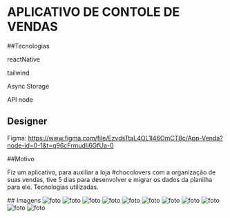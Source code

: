 # APLICATIVO DE CONTOLE DE VENDAS

##Tecnologias

<p>reactNative</p>
<p>tailwind</p>
<p>Async Storage</p>
<p>API node</p>

## Designer

Figma: https://www.figma.com/file/EzvdsTtaL4OL1I46OmCT8c/App-Venda?node-id=0-1&t=q96cFrmudIi6GfUa-0

##Motivo
<p>Fiz um aplicativo, para auxiliar a loja #chocolovers com a organização de suas vendas, tive 5 dias para desenvolver e migrar os dados da planilha para ele.
Tecnologias utilizadas.
</p>
## Imagens

<img src="https://lh3.googleusercontent.com/eT5I9AUckhFguKNyX1DOmfSliKsmxY4LVM-RVcQg9BcKGm8rHA4eLDWpwI_1zra3MPqsDBXaaaQuCGenfAJCSAnihlIjioVVe3VyNkV-KaNz16yoTqQmXj7trVBHHUyGdDDEYQQ8Kj6qFzISglAWyuMMFSie9sNny5yx2jcy8d36pL2udI1TSD25-7_DaHmxokqlpJVI0dZiCTgEau-HXSmOBvEZVwcb11FVMwYtnifputXdqnWhdOVo075XnM7lOjBhuiI2pZNbiuh6LoyuE-5X9jmXAH52FhR277npys3vEKTc2WeQ38rXzdZ9bnZ_svJwQf4UBWmQqM41d_ojFEioCbDq-u7NhGBghIjnak8QsyY3eHUwVUlWyjMwxUjoXCswsba8mQFR6pm0Ggcqucc-66PZ4Bnl6rwsKm9dCu2qZvxb6DSdO-2lwiCVEZm3YXZeRlOwe1nsQpVsnbczZhh2VSS3rVnMVa6MYAc3l7LP5kL_Ue7mJMkk0u-gV0Sozod1gtlBaMLuKA4u4vHH-fSQRO_qUS60IoKWuE_-UkSQqT93-uneBKvOsvbLOPmHzefH-Jp5GKGT6wxd83vEXtBtjg6HKkTz1Nk6Ud-EyFbaxKOuqs8QruqsdtoL1UmL49li234xrklAcUkA054IGZDaYcVhxjpgFw_X1z-NwmPQ6EwD3zrtffWHAaz-JEprAAyL97X30i_xsKzEebz4x2pzKk-SIXakYzel5mi3byVhJP155K2JnFLkiIJ2ZxEPOoXYzjnqLQpjKqb19gwneWRtcghV5FSnTLP2_N12BYdf_Hzak95saPRRRt6YFD01eZyyEpSfVsNpwlTXoarZyHhl1QGReMb9NtfB8upiQE_DRG7IpYESy7rpaVWxNhgH7H6_rvfdqFyfS2CU5RhGjpHpLGhhXqNf5hOolDv26n8wKJ2xNdo96uHch_D2uTeWmsg9ZtCP63PB_CeO=w357-h635-s-no?authuser=1" alt="foto"/>

<img src="https://lh3.googleusercontent.com/CNfMCNuoMG_7THXhrsNGTpIgRyL1k0UiPQW4br-jXaL5wH-qOCImcxAdvm0aJlSe-kwRHIRAHKl43_naT6mQyliFkQhDOV7R_PLINMmb_m-6JWKB-4C1K-pBoTbTLUOKRJBGb9FJr0L1PvHN905BaOEIgZ4gmXc1D8fSMndhVlD604C1pg9W5kyhmAl-NHoRWi4DmgMf5adBzqEtMg5TvwGJMlVC3J9t6EiQo0obZtjM57zn1QJF7-CaK72fIvYN2EWLW-FdyBmsltLZOoMiMa8z-t2qdUvPCGjgzCgjU02pgDAMP2XEGXCWfHDqmox59FFMB49idaLQ-ESwb4xZC0Qzrx6UDMOmSwjjma4QxWA8McTiGQ_3dWmWDXvix56HWZ9mTLXcV1ds0E0-wkzP_OQehJEV5eEeJVHvohgDX1GEC7xNyNME_crvt7WJLgm4_YzJUz6lOCBtGnVBGn_V40dOapsW6iPCB01P1HN8q1Uo33twk3N_Ky7Z_c9N4QomRl3tvJ6HDw6I2seFejs9PWDcb1STXL8qKnQiZTBpvKlkFMAao0ay-Ege0dDNmImCGWAzj_rheXB7_jFRextRR5hpbxCUH1QQCKzX7y9qXDSlOUPzXjpYWpFFP0mfVwmp37LzIYwm2BDSC9_kbzsLt8jQ9upit6ZYyjgPnvR2R762qoHrEm_ttux45aGy2m7Q4MRT54SiPuEyDyAIJ3uJG2h1wLsT83gWtiU3oiB64PgDm9wB3FyYyuyfvC_XEFwjdPqS56VAaCjEpdZKBNqOeig42uCqe2w_Tw6ei6Zq4e3tGtZcSqc8XlXjNKKFR3LRPEOktScZQzFyZGQxTgCet__mnm3I7p15gDUQ_Drvl8-bgt2Y1gHfOiI6KhtMGtxN8JNeCt41QPPeEI1eqGTxjQBbAH5RwVF9RzEaaLMYmqE_LuloxuWuOhXuLzO_f6xJ74NHeOtDcYjmGzeh=w357-h635-s-no?authuser=1" alt="foto"/>

<img src="https://lh3.googleusercontent.com/YGElJ7rocUmnMsfvqeHMwNq3GkxLhiIJZ4xabdPDi1rVyAmsov7wLhZxWqkNXXBOe1AweavSnBTMLIQ5xlFj48MwVn_6-oJSJt5HSOF5uEBwt7GvuXjkSN_qHen-qVeJpv9MV43BBUwHRg6-syfsh9WwHxu2w_cQXd4x16EEJdCg2zYKrEqF-EMHTPL1FX0k7_rggDpKQDCY6WmtMCXLm0Iz1sxDKPgjmyAkdwJi2EPIdchDCtVJ8pQF8VIge-uoHVOH9zYdO3_iJWujI7fy5i902qqgEH436HPD5HAbOYk0ZTvJW7SI-9URBdx-he0MSV5a9Xc2HpLPsTadbIUrpC6-yiVyqiiqvxAbrAZADFCaeCZY9H5SLg-CAFxvOZg98BvU01ewd-dtWgaRecTsYnQ8VDgJDe9qczbpZyQzNLDyhpORomYvXwwVfARP-3CgFOAHSRRLS-fDlvi_drKmRI8hA7VT2v8xNmGreUqEZ9MH0b_DSO1RqDN7RGXvdRetVj8tuE46EYJLoIm3en_bInookUMVz5pSPCMz90iycYoMeP_AsWyZvk2-Tn8u5-IyzQ1cDhb47tGFe-tl7NyHPc_h1XqBPCGwft8da0-g6xOvce3mP6m_FC8B_6oVP7OWETRLa7Wk3tbyTQilIhV7k2Yr4fm8utn2k7nasa47MFRqsAs-i39FUdsLTIa4DRpn1x0N6p1JFzZ4yRpnbkzR1kgO9TUT1OxRllAd7O22s_6mTumdMelMoa4DeQFcX_e2PWlYWHrCkw93NEAlz9FmQ8WbC1IsDIfDpbbHHjXFvQ9YvM3iFeF2w8i5Dl-TX_JeLXLznj30ZdAyUsmy_1iPZXhD8EGiYh_N4Dk8ZCkTW3C7x1hXqcIHqm1VmLNMPX_RGRm667NCCjRPH4mUCa2ZRzYpUdcoXitCufYdMfzlag3Jc385uKM-13J0BQ-rrwxKAIOet6aJ_GOsp_5k=w357-h635-s-no?authuser=1" alt="foto"/>

<img src="https://lh3.googleusercontent.com/guaR1TWFfUfxdjrcRlayk1LIIFm7_Nao1jCAJf-I8CGtDCDx93RFTYyraz5NzQuWG-6gQbq7zxDVQhURaz7Leyo9iA_aEogJspESssejqYNlf5I--YqmrYXAIVkQ_JhF5UJGmYe_5EsZq2tz7LQgvS2GoKAXrY_eGCqusLXJnDdqnsjPkc_K5NQX0S0DheP3FzyQjnLMgSQF6iA9Bpb-ZpVLIuFaIoU_deva2dTpLWDqXn0WynFU5Y2BpwycJjKZMMowFDXdRQq8UkUvPWl-ClgZxiCdMN_jiouBO6Cr5Xe6L6iM3VE9jowm5Qzgl7Mq2EHTPA48QTPeSV8AIain8RV528_bTrw_Dyo6ervaUhwZQA1nqLdNpOUKlHcmFEX6CQEPdDs1aIRtVsHfqMvGZ-wdQbih1z0xsvKUL4i6VzB2n_jftDEq3-UOznGAhE5B2LKzWveCacPltCwIgKLyb9YJqAOcpddvP9KYikLEqRqA-uP20in20_Yl2-YblrYClS9TsqN_wVh-NYj35ZQkR8XU2E8YDf9zluUbFEaR-671OUQQabyO4wCOxBrc14n6U5kQ2lm_knpIVG1H3GcKRNEAq7m_tayuYRi2071mMD9joeIbVhimk7RJYv270uhD_gWRlnUmVpnwgm2cT5JlWgyZKynUWbbksWVT4cHahgyp6yHWmKFu2BR-2W7eupILUCp2DhQ_qublzo-rGF1OR004uOp5BqJIDlad-2inD6Ucup9fBHRd7jGpNxlcbuv1EwxvgG2inUPB18EPLokqJdryj2oyUen78PNq4OfSkScII_qdIqo0Ha4sC8OZdyj32aTC_eXZtCigXbDeD3o3zVHcWWI30YszApZFvs9hEnRJo6Ifv2L0FSkE5yQId_T6575flUS69EzYcxdIEaxue69Kx8eUQSHBbz7ygROv1HcLg3RMCoPB5XJrxuCh4i2snCUpEIOtZOZcodd9=w357-h635-s-no?authuser=1" alt="foto"/>

<img src="https://lh3.googleusercontent.com/PAvhV8h71mQc0yZ3grdpT5YKw1pLS4wMFBsRnqAJi8N0Mfabx7DwBtEb8OGn7Gv5c7i-B2-x9QFqJu3hOb7mwTHA93Bf47F5KFNFpJtwA8-lf271SsB3nxYbZVamV-a8AqRI5QNDlDdv4l3L4q50lTwwI_jBEsfkbiAd0vQKuAlbmaCMUm-9GaCUIIVd0tf1WsVSC7Q-xVmEERGBQ7_Qm40QBXQ7JgtZ__-_KQME-vSA88OfzJ6dw6DfOceaSA52AXOrjo_q1SuksJYPhc5IRaFaO-IQXeibdgJEes7NI1YNCCMvjqfVZVubpXeSA3Bc7l4mmuq3yCUpRcpcBpWYnG2QXgcrTjwJ1X4er05VU0skwTCzG8C8rLF1MJQeE58hRBEoCzYAMK_iisEa3Vnuji6WYBGYwpFoRGvuM4WYOyB7TrbkJyDP5NlMHbZAbukKtRJpsUwhGLTwhGo0VjH7BMpcmS0fzy2H0id1DHwk659BW2eq42uqXAF51bSIue-j5rL1bslU0ifiApnSZ4c6_sSMTcboSshWInArbYGntRlRsB_vzZw_YCwxCLl1AZUVDCt7sOxPyGTSbNd_NXFt5BfC05i4RfDyOiv4sNRL4j3GfW8VnDbRbIQP_0TfOdqNU-7VyYxyUL8V0r_CH2HDFGtPTrUAh4-dYhbXtKZVcEtyLDUWXQhLWBMdh_TOe29GOjZsyJ8Ev8PjHV4AqevpkyAOBhgkyWSI7Eu8OEIG6hPDMZdkSL2F5JC4SCkrHtjnm7JUF-n_DT2ngy3f_NAtv0oCNUd6XmK11JEcWigRbkmXxzysHJlu_25DPhtr8DZA28naRBnEvF-afnjmEMCf7ZngP8IMXmIoVQVL17E7Jxw3kQnsbZ3jO_Nx09ije4ogr8ETN2AfqcY_fQbGymF_Y3-iz-QbaB60g7Yo1coupB2Jk2YD0lawjTIB8XlzKOSCoETBDoeCYRYml63s=w357-h635-s-no?authuser=1" alt="foto"/>

<img src="https://lh3.googleusercontent.com/pvStUcjw1iQs1-gqndUrKDC4xGU3hcj3LkVa1zMZ-IGrDAB471b6HrxwcwIVh4HfFf4ae0gJ6jTWqAWaaAuxWcb-muetUOKvQzGOAtGyx7ajqjFXz7x1TN6fQxtKnjAlYVIioukAlAUumQsg9t9KjaMEeefxoASXWlVegB9Mo-e_iE_OoApVUjNaFJhjpYSU8LFqJPTHn5ciF4raLNjTL8GLHjEmCc_BVV7GSWetGnnD57gfyXWfm6nUnzzeomdId9mqlh_Ny8TLPbDl2vUa-NKuVPcrbc2FSBevXzakIQ2W_86nhqQ4p-3gHLWQqncgoTIrp9VLEt8YIM_q1rYAQI2nW0kBQ076FQ2fBq4Sf20tGUHq7KCqcKEXn7vHfhAenCijVfy_4aQ-kxU96r4X53Ge7eaGw55DBnToG4eUX9-jEQI1yUc4Rp-5zPfUjocx_jSEzkckfyret2LE6UWDuHc8Op_CSGFOOI3WywVbNgKNrM_9CDaOijRM6jTuV4u8Lze7emb65LX54utORgmc6QOh-PR5ZgIsWd0Tyrw4G6Nkc0VdYUUNvxZPWTtumDmIn4eW-6PPPBJTNNGLbt7fM_0RZVHsA0UcgeCUH43y5_cBvLOzPiDj7K2-E2qMRzBugcHPxuFA3upp-7lcbRp-2D0GOVW4gB7GXxvQbTpMc4mprbrJ6ZUF5zxsFylT8JB-uhCLja7CXuCtNG7UqkUi_kc-CdYhO19_GBgKZxascxA6nFbWQMsqqZxDL_XTCGu2VokMD5S_9eAXzSSJWei6GZCY2w0o-EX2A2m5gYowqsOI10uG38QrkWhSRjdKPMOidc2Vr1YwXMShaOIfjPfuiQ2xPh7zqYxZYIY7ff7-DLh4CzyyPj0XA3FnHIXMfaj8ymC39v6n25YMD07M2PLSZvikHXG3F0Yp3TxZUJWOAWvqduFBuLs4IoDuFJARmM3EmjP_Am6IhshetNUZ=w357-h635-s-no?authuser=1" alt="foto"/>

<img src="https://lh3.googleusercontent.com/FUndc_rSvZf1GPvAEKRIlsRnT10x_4h46ub70RlOxFSAK8A0D1DcbEhadABGrxiW0F1SFz6LrYSbI1UZhcse364St6MRkPxywArm8R9alcZN0gEnqfuzOprT75KMNa-I2VVOEbA1bUzgLDaZPUrUe4P5J4aaYYzXq3xU041-nUEHpCa-swEGWw-XHZU5D2lb3rBnxNWT6BKeZNM57UUOw_gzgB4aFJxQXhgYwXW0IidQIhnQdJ_yYURHAU5gqxCGHTgUAYT-ToKGiLvO5OfVn6-7HwUFu5W2AR1z3bPIykIGdrfHkcFI_op2_LD7si1jiY-rtrKqMPmC1pJH0gEQM8b9bD9B_ZLgEVVXxKV59tpy6IcHqBcIbtva3CyHMXUiM1iUl2NDQ9ZS77E6gRCJd4UusgaCbQxFjBwlAalix6TdUsaMDSLojuMzS-bCof1ndkUaPMmIipZHRTWBIMC8v2QiRZzNgsXqXcqTRjbT8DItIVr56E6tmfVgzdjj5h0ouC8twe4b_tcOQjMsi1IJQdSzx7cjwDsxkUnO9tezGednxcD8IlqOny4UQL4Y9SH0qlzV7oB-y7c9AK1oQfRcwpaojRrSAZCgtfTMBnu_dL4tp4xvBaXwjaXH2eroIQbBhet3ZYd65pNOVOu5u40GPGyIAr3kvWGjf0cK57E1OXIg4wVjVPACg677sHUxor-qUamvpd352wpdVNP8l0bu_x3gZkqwwP9mXvw05yrt0FILU3Ebf_2qwDBHlfHAs20qzvoloJA8LRxzE9obBPzfWfso_3QNpeDJ6GvitWdw_mZM03aZusXWpX3LqtogWQFtVpYPZZQKx6yWOOmg8hD2HI8bCmdDenfh-CvUBpBf0KLtbGLtxKBP0G8QbhEEt_Kuunn7yuP9zk9O2WMk4j7FjuRZa9pOGb2RJqVVhm3bz20DQNeXQ_s6jTHhrh1nj485RQHLA_M51_jm23zz=w357-h635-s-no?authuser=1" alt="foto"/>

<img src="https://lh3.googleusercontent.com/3PV4l6AjJb7OSwDXolvFa3P7DG8wN-Y1FAX3FYKQhK-XTOFU78vDZi0tMN0fbNuhAoGtrx1Mm1SnhgmLA-Ci56esgJNffe620egNcMOc3qMeNCeMXk2VWasnbp-wwjufiPbXFbkRLEojP0_ddbRleCXGkqzciShSULqTDm0trbojBF9tQ88hAiUmm7xmy2qfZE6QQit9jLeUAPsKAXAQl8wgpyRnAfGS37pHG21VEb3PacdmPUYr8T-OFAmSnxlbyAUBqoocfS2ZUE7O3_TeWzAYqASXiI_5S9gdo01CqSmqPhlgOa93JEdKNW0QDx2TKwlWnyASBTWfkoqWe2E6hX9435RSPGB6qsPXUSyuCNQjfmVUK6wW-TnOhf93HC_bDiYg4iIOQrPpEPJWS60RIiF65LLVZVgTPuPaIXxd08i6ZHBbcrUZJ2jWKnCYWZoh5qIUFU-MI4auLy_KPrKmaHcxpX40_wEP-GEOH4x9OP5nCGEmdACfGM015evp5rw_7vtzAVC5HbEk_zh8-cxPywMqFk_V7zIiVgW4cp9PL47oruI-S2v4o78iyvmhKUiAWe5wMbbdRJMIBORJUGo_QRCUTrVgMpFWOIeLqLTk7MINnD2e-LSsOIq2m1N83O_DlGfJAo94XRZC3pm5ffmmz7pqSCFY4KFQsywgXtPvtKHmgRsGMQletvkxU_9Fxlz2N68mScq2Qtd07FeZ9EC7k2-owWfungbJE3iDvSD6xmLSwLpUL7M67GlHypKCw_vv8ehgYIfgYh5unq3RL6q09mK8IRKAO0aHMRjuILPse612z32cwC41El2ZG5Ppqr-RGVFNb-ouWVPkn9Q7eY44TAhJ5AUKgtO7aHuS_do55DI1Hg1BFniVdjsIoZcYpxBj-bN3eVGrbiJi8B82CwRNky0fhZwB108G400Iqe5JfcM13CBWRiEnK1Y3mwhkiEP6-mLT-dziB_tlFVni=w357-h635-s-no?authuser=1" alt="foto"/>

<img src="https://lh3.googleusercontent.com/K0zSm0B8Cz-n1JRkCfBhCB_OsPyj6r5sokQ8M8AX-GawZVeo9omuJRrK_3y4dC6mchOsx2A6mcPWKyOkOienCwfHJL21VBJ0FjfMrJIyGD70sSk6sQS6imJZSWg8CAhwjtMnaoL0CMUl3TqFCx1F3L8b-wJoi1yB8tO7mIelR-0JyF3wb7KQOyTMvkBXbJ4Ol4efNHeFwRZyEO2nEq-Apooot4k3ra7-fKv6MjFaQcHg9Fg1wKpVmmRixADOM9btTtDWAHk1FerexOPbIOGgnnnJ6rZyqYf8lzDBpBz6R9uBEj4pEZt3ghSeUH1_dNuJEClq12H4G2ScIySo1h0sXEVvnEztRAbA322RJdnaTpt7BkKAEy_UuE6xVk8bIAdHdlHFy3dylwnfv2_CK4oKRw4iADnhHN88J1QVH-i19EHLnhqtKp4w3HmCmGsotgihE0f3oQeukK_SGTaYTzrBULHLV8sctJl9AFeXJWy_BwQTkOhJ_GIRtAl4QLaotzK9RSBzBMhLGsR1ymRcByTMJJ1tArC3LdlnUoR9WWLiUR_GlAUWmPhz3GV-ywkifKwvtBxcA84081gDJLpNMJxzofTZVHbYp820_ogJHPzyAC1ZgT5YaE8GyKIpwGvk8RxdPnSzM_dSegn0d7pfpuv51m6QZipxvXFlWrqvnBlIQFHiqdgd12RMIIeqis7CdRBeIJ7VWQoNOLIoXyiXn4-f37QEbdWw7fyAPP6DMFsorzSQJ7WLFyG_rTyNc5Zz40ApnBDIst7c_1pG8FprzhsoWKgnbVuPk1kaMKAMwWhfZo3fOEKqgdPufk6DH0_hX439V2-7eD0ccxtvIpvMDYVUhuPisH2C04MCtA4eQpiO5YY9HWzeTmaj_rDBizMPC5FotMpiPVl95fJy5iXebdHxPwOsiGtE2iGsFKwzOpxvVGe2qSFO_Jpl18h4oNg6pVk-lxl-Xs0Xdzi9Yu7c=w357-h635-s-no?authuser=1" alt="foto"/>

<img src="https://lh3.googleusercontent.com/_0KcmlQqPel3O5DJTv4WUrRWalnsR3MboJzlms31SSSC9lWEPcpRq52Mz3sjCQC33-Veot7IUzdx3iQg0M-AMsKBfJz6uX8WyMsZX_yOpbQecQ3LmUENu5S7ebfxv1iiH54f33frOZp-lWncSnW6nPCNRWgPW3mXNP7Ql7goER10onGrtgj09qjq_fgMvwvy6BOjD2MHSS5jRVWGbD8Mwa5UFBVjP9XuZx2L6U_E_XIGGzph6zT_oOEXEdLfMzKwFtZcqLK0iYdWZgEMT2_3LsLYXsiTwKQES9ooH6RV44ZCH2ZAWAqbsUAHfisMicdmHgdY_RtxmrPMWIZNICuYTpbxaiRXBih9T-tWvCoQ2NDNDvuIqR2m8P3XJwjuuxcdpqRq483mFqW1W18bLHyEJuG_40VWdtrw7MNNWYvLFzoHVXxiFvGLK_y6xQC74zyjGY7RpE61znmMa2AaUvm2bNorbNwjxScQdWoiExVmVmOxFZyJ-iF-VQiSDqdUhMnXmfs3v6eprCdgwHdqMRe5boZFm-cBifJPEmAwFnS09w3Z3kZgwspLb7-c_t_JEmHuN_GcNj-sdaxpdtUf43IBd2stirFCcgpbokpeT8ifUuXilb18R5-jp9NxYlFEAePPrvGnDjYiyJooRPQG-gRG4Wvb3o0uSTt3ZK3Mo94IXbUDyJ-9y8NW3P-tCgu7WDijApPK9rLRLfYu1nZl6o0JqV6oUbGujII6MDiqBKELdyH8HdX-ny4P4aB91Tu0ectmXxwtpisKV_3Yo8PSqH12uJAgNC1dHEzRwxyDyqXT59KULJCW151sk0bE-Q1KA1vq_wBmYincGC5sPIS8vquxfBk_Y7ReWjvQQEZfjkcqkLslBT-ucQ1S0RcFqpQDvtHRr1BXiNeaF6qxcNvDfifBFcJHUlHAZgkS4lSeZ3kdIuNwQbPpXYQ8xpfOaU1gqtHtyxxBSD7jPPXKqmGq=w357-h635-s-no?authuser=1" alt="foto"/>

<img src="https://lh3.googleusercontent.com/KKyDFte2QRYZFko6JhJWBZ7qhqOzwJqtb8jRCry1vEjjR5DmCBkiUKNBAyiSKThqGAuBPJ8crYXVpJPnJKWoQeCLyea3LWBqa6iR7ImnKDuZNUiynmaJb1bw9llgAjkVC3AGAIayn9wfbvWV9bUXFNEOtiBFjk1PQjw2F5WSAgJNk97JWYmkz5ZQf7zZd-XzMxgb99tyhjoGweIy8JnlBNfjrq90XOP6nXWkjBQYGAlIMFHpLo3lFZuS6T6cT78xyVe9PlVfqKS3O_RFnNAVtJZmtx3gAo6L02DziODmsPbXybq6Hiwi3q1oK7TFWzN7hr_Spr4xlQfHNuUOhoOjoo0Bz6EkDqOYIPhMUvWWbiPxk0atmLxs6gN5BcLN2hpefd_Gl0x_dqdoNPMy2zI_BO7CHRg4Yi6MSkqWNW-ohqsDO_7gOOcKsMyzJTvuNr8_taqF-YuSRcAvTBO2Gr7I63RxkqYIVCJaT-ceJ9Z-IqwKSySg7RrV5phCk8UJetJHy45UHcJNNhHqGOs1wqXgjsyH8blvSWNNdMGAeWu2SZR4Wgak9GHCWp-c6FP0XNA8x2b4xG4e2088RttzJwhWiPfTJ352-go2M1fx9o0pnQ353cvI2oEFO_lqsTnRs3YRlAr-JrINQgu5rFthfegAeAIFiVT5hnU4Q6Ic76z34aYBZ_1sdSIb6QxHK8gdZbR1NNISNTdf7L56pFdUjBSveRSlrra68UoJhmmLaOGEejex1niweYX8fi5PIcBnxEj_5XwWKbAJAu84J0-esdMMpqIDxbEmxNjVsHQ_7N2wRX1E41ZEyJii9JgXeYPjvjV5NMymnoYGfZrrT2VQ-MfJmyd_muadvUaFeS7B8CoYLlTwXbxfbhDk9UDglegqVn0z6CPXe8-RsTwDxv5McMhNaW1m_ttw1TLgvzcjmk9U4BAYMhZoX0zdPtRqr0_kUZo1iPKeI1a5viu3bXhd=w357-h635-s-no?authuser=1" alt="foto"/>
